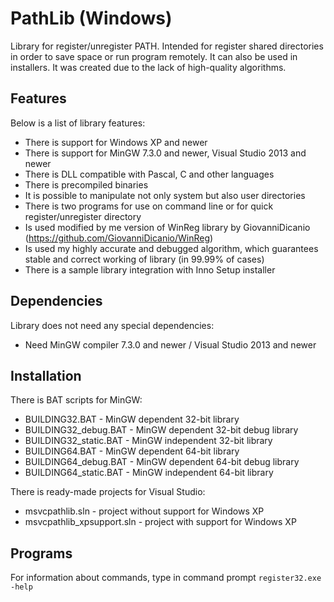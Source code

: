 # PathLib (Windows)

Library for register/unregister PATH. Intended for register shared directories in order to save space or run program remotely. It can also be used in installers. It was created due to the lack of high-quality algorithms.

## Features
Below is a list of library features:

* There is support for Windows XP and newer
* There is support for MinGW 7.3.0 and newer, Visual Studio 2013 and newer
* There is DLL compatible with Pascal, C and other languages
* There is precompiled binaries
* It is possible to manipulate not only system but also user directories
* There is two programs for use on command line or for quick register/unregister directory
* Is used modified by me version of WinReg library by GiovanniDicanio (https://github.com/GiovanniDicanio/WinReg)
* Is used my highly accurate and debugged algorithm, which guarantees stable and correct working of library (in 99.99% of cases)
* There is a sample library integration with Inno Setup installer

## Dependencies

Library does not need any special dependencies:

* Need MinGW compiler 7.3.0 and newer / Visual Studio 2013 and newer

## Installation

There is BAT scripts for MinGW:

* BUILDING32.BAT - MinGW dependent 32-bit library
* BUILDING32_debug.BAT - MinGW dependent 32-bit debug library
* BUILDING32_static.BAT - MinGW independent 32-bit library
* BUILDING64.BAT - MinGW dependent 64-bit library
* BUILDING64_debug.BAT - MinGW dependent 64-bit debug library
* BUILDING64_static.BAT - MinGW independent 64-bit library

There is ready-made projects for Visual Studio:

* msvcpathlib.sln - project without support for Windows XP
* msvcpathlib_xpsupport.sln - project with support for Windows XP

## Programs

For information about commands, type in command prompt ```register32.exe -help```
